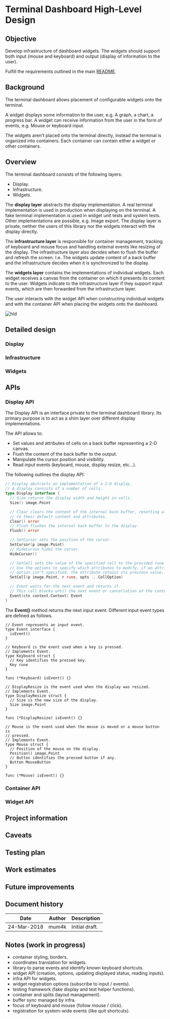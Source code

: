 # Terminal Dashboard High-Level Design

## Objective

Develop infrastructure of dashboard widgets. The widgets should support both
input (mouse and keyboard) and output (display of information to the user).

Fulfill the requirements outlined in the main
[README](http://github.com/mum4k/termdash).

## Background

The terminal dashboard allows placement of configurable widgets onto the terminal.

A widget displays some information to the user, e.g. A graph, a chart, a
progress bar. A widget can receive information from the user in the form of
events, e.g. Mouse or keyboard input.

The widgets aren't placed onto the terminal directly, instead the terminal is
organized into containers. Each container can contain either a widget or
other containers.

## Overview

The terminal dashboard consists of the following layers:

- Display.
- Infrastructure.
- Widgets.

The **display layer** abstracts the display implementation. A real terminal
implementation is used in production when displaying on the terminal. A fake
terminal implementation is used in widget unit tests and system tests. Other
implementations are possible, e.g. Image export. The display layer is private,
neither the users of this library nor the widgets interact with the display
directly.

The **infrastructure layer** is responsible for container management, tracking
of keyboard and mouse focus and handling external events like resizing of the
display. The infrastructure layer also decides when to flush the buffer and
refresh the screen. I.e. The widgets update content of a back buffer and the
infrastructure decides when it is synchronized to the display.

The **widgets layer** contains the implementations of individual widgets. Each
widget receives a canvas from the container on which it presents its content to
the user. Widgets indicate to the infrastructure layer if they support input
events, which are then forwarded from the infrastructure layer.

The user interacts with the widget API when constructing individual widgets and
with the container API when placing the widgets onto the dashboard.

![hld](hld.png "High-Level Design")

## Detailed design

### Display

### Infrastructure

### Widgets

## APIs

### Display API

The Display API is an interface private to the terminal dashboard library. Its
primary purpose is to act as a shim layer over different display
implementations.

The API allows to:

- Set values and attributes of cells on a back buffer representing a 2-D
  canvas.
- Flush the content of the back buffer to the output.
- Manipulate the cursor position and visibility.
- Read input events (keyboard, mouse, display resize, etc...).

The following outlines the display API:

```go
// Display abstracts an implementation of a 2-D display.
// A display consists of a number of cells.
type Display interface {
  // Size returns the display width and height in cells.
  Size() image.Point

  // Clear clears the content of the internal back buffer, resetting all cells
  // to their default content and attributes.
  Clear() error
  // Flush flushes the internal back buffer to the display.
  Flush() error

  // SetCursor sets the position of the cursor.
  SetCursor(p image.Point)
  // HideCursos hides the cursor.
  HideCursor()

  // SetCell sets the value of the specified cell to the provided rune.
  // Use the options to specify which attributes to modify, if an attribute
  // option isn't specified, the attribute retains its previous value.
  SetCell(p image.Point, r rune, opts ...CellOption)

  // Event waits for the next event and returns it.
  // This call blocks until the next event or cancellation of the context.
  Event(ctx context.Context) Event
}
```

The **Event()** method returns the next input event. Different input event
types are defined as follows.

```
// Event represents an input event.
type Event interface {
  isEvent()
}

// Keyboard is the event used when a key is pressed.
// Implements Event.
type Keyboard struct {
  // Key identifies the pressed key.
  Key rune
}

func (*Keyboard) isEvent() {}

// DisplayResize is the event used when the display was resized.
// Implements Event.
type DisplayResize struct {
  // Size is the new size of the display.
  Size image.Point
}

func (*DisplayResize) isEvent() {}

// Mouse is the event used when the mouse is moved or a mouse button is
// pressed.
// Implements Event.
type Mouse struct {
  // Position of the mouse on the display.
  Position() image.Point
  // Button identifies the pressed button if any.
  Button MouseButton
}

func (*Mouse) isEvent() {}
```

### Container API

### Widget API

## Project information

## Caveats

## Testing plan

## Work estimates

## Future improvements

## Document history

Date        | Author | Description
------------|--------|---------------
24-Mar-2018 | mum4k  | Initial draft.

## Notes (work in progress)

- container styling, borders.
- coordinates translation for widgets.
- library to parse events and identify known keyboard shortcuts.
- widget API (creation, options, updating displayed status, reading inputs).
- infra API for widgets.
- widget registration options (subscribe to input / events).
- testing framework (fake display and test helper functions).
- container and splits (layout management).
- buffer sync managed by infra.
- focus of keyboard and mouse (follow mouse / click).
- registration for system-wide events (like quit shortcuts).
